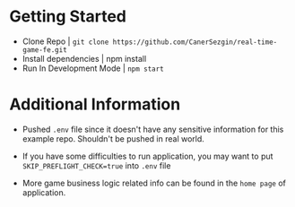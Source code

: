 # Getting Started

- Clone Repo | `git clone https://github.com/CanerSezgin/real-time-game-fe.git`
- Install dependencies | npm install
- Run In Development Mode | `npm start`

# Additional Information

- Pushed `.env` file since it doesn't have any sensitive information for this example repo. Shouldn't be pushed in real world. 

- If you have some difficulties to run application, you may want to put  `SKIP_PREFLIGHT_CHECK=true` into `.env` file 

- More game business logic related info can be found in the `home page` of application. 